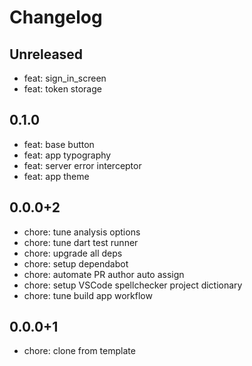 # Changelog

## Unreleased

* feat: sign_in_screen
* feat: token storage

## 0.1.0

* feat: base button
* feat: app typography
* feat: server error interceptor
* feat: app theme

## 0.0.0+2

* chore: tune analysis options
* chore: tune dart test runner
* chore: upgrade all deps
* chore: setup dependabot
* chore: automate PR author auto assign
* chore: setup VSCode spellchecker project dictionary
* chore: tune build app workflow

## 0.0.0+1

* chore: clone from template

